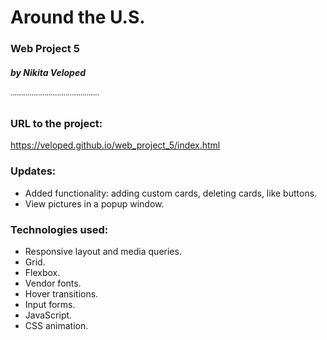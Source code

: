 # Around the U.S.
### Web Project 5
##### by Nikita Veloped
˙˙˙˙˙˙˙˙˙˙˙˙˙˙˙˙˙˙˙˙˙˙˙˙˙˙˙˙˙˙˙˙˙˙˙˙˙˙˙˙˙˙
### URL to the project:

https://veloped.github.io/web_project_5/index.html

### Updates:

* Added functionality: adding custom cards, deleting cards, like buttons.
* View pictures in a popup window.

### Technologies used:

* Responsive layout and media queries.
* Grid.
* Flexbox.
* Vendor fonts.
* Hover transitions.
* Input forms.
* JavaScript.
* CSS animation.
